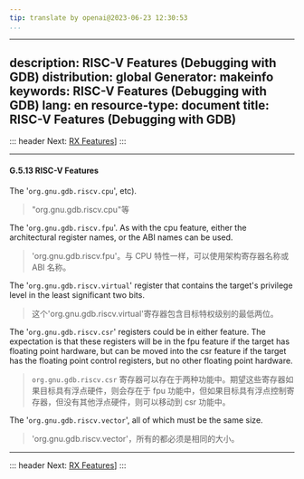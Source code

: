 ```yaml
---
tip: translate by openai@2023-06-23 12:30:53
...
```

---
description: RISC-V Features (Debugging with GDB)
distribution: global
Generator: makeinfo
keywords: RISC-V Features (Debugging with GDB)
lang: en
resource-type: document
title: RISC-V Features (Debugging with GDB)
-------------------------------------------

::: header
Next: [RX Features](RX-Features.html#RX-Features)]
:::

---

#### G.5.13 RISC-V Features

The '`org.gnu.gdb.riscv.cpu`', etc).

> "org.gnu.gdb.riscv.cpu"等

The '`org.gnu.gdb.riscv.fpu`'. As with the cpu feature, either the architectural register names, or the ABI names can be used.

> 'org.gnu.gdb.riscv.fpu'。与 CPU 特性一样，可以使用架构寄存器名称或 ABI 名称。

The '`org.gnu.gdb.riscv.virtual`' register that contains the target's privilege level in the least significant two bits.

> 这个'org.gnu.gdb.riscv.virtual'寄存器包含目标特权级别的最低两位。

The '`org.gnu.gdb.riscv.csr`' registers could be in either feature. The expectation is that these registers will be in the fpu feature if the target has floating point hardware, but can be moved into the csr feature if the target has the floating point control registers, but no other floating point hardware.

> `org.gnu.gdb.riscv.csr` 寄存器可以存在于两种功能中。期望这些寄存器如果目标具有浮点硬件，则会存在于 fpu 功能中，但如果目标具有浮点控制寄存器，但没有其他浮点硬件，则可以移动到 csr 功能中。

The '`org.gnu.gdb.riscv.vector`', all of which must be the same size.

> 'org.gnu.gdb.riscv.vector'，所有的都必须是相同的大小。

---

::: header
Next: [RX Features](RX-Features.html#RX-Features)]
:::
